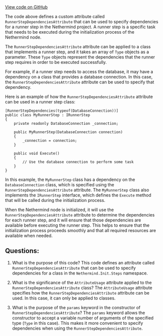 [View code on GitHub](https://github.com/nethermindeth/nethermind/Nethermind.Init/Steps/RunnerStepAttribute.cs)

The code above defines a custom attribute called `RunnerStepDependenciesAttribute` that can be used to specify dependencies for a runner step in the Nethermind project. A runner step is a specific task that needs to be executed during the initialization process of the Nethermind node. 

The `RunnerStepDependenciesAttribute` attribute can be applied to a class that implements a runner step, and it takes an array of `Type` objects as a parameter. These `Type` objects represent the dependencies that the runner step requires in order to be executed successfully. 

For example, if a runner step needs to access the database, it may have a dependency on a class that provides a database connection. In this case, the `RunnerStepDependenciesAttribute` attribute can be used to specify that dependency. 

Here is an example of how the `RunnerStepDependenciesAttribute` attribute can be used in a runner step class:

```
[RunnerStepDependencies(typeof(DatabaseConnection))]
public class MyRunnerStep : IRunnerStep
{
    private readonly DatabaseConnection _connection;

    public MyRunnerStep(DatabaseConnection connection)
    {
        _connection = connection;
    }

    public void Execute()
    {
        // Use the database connection to perform some task
    }
}
```

In this example, the `MyRunnerStep` class has a dependency on the `DatabaseConnection` class, which is specified using the `RunnerStepDependenciesAttribute` attribute. The `MyRunnerStep` class also implements the `IRunnerStep` interface, which defines the `Execute` method that will be called during the initialization process. 

When the Nethermind node is initialized, it will use the `RunnerStepDependenciesAttribute` attribute to determine the dependencies for each runner step, and it will ensure that those dependencies are available before executing the runner step. This helps to ensure that the initialization process proceeds smoothly and that all required resources are available when needed.
## Questions: 
 1. What is the purpose of this code?
   This code defines an attribute called `RunnerStepDependenciesAttribute` that can be used to specify dependencies for a class in the `Nethermind.Init.Steps` namespace.

2. What is the significance of the `AttributeUsage` attribute applied to the `RunnerStepDependenciesAttribute` class?
   The `AttributeUsage` attribute specifies how the `RunnerStepDependenciesAttribute` attribute can be used. In this case, it can only be applied to classes.

3. What is the purpose of the `params` keyword in the constructor of `RunnerStepDependenciesAttribute`?
   The `params` keyword allows the constructor to accept a variable number of arguments of the specified type (`Type` in this case). This makes it more convenient to specify dependencies when using the `RunnerStepDependenciesAttribute`.